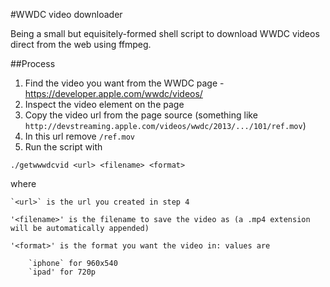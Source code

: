 #WWDC video downloader

Being a small but equisitely-formed shell script to download WWDC videos direct from the web using ffmpeg.

##Process

1. Find the video you want from the WWDC page - https://developer.apple.com/wwdc/videos/
2. Inspect the video element on the page
3. Copy the video url from the page source (something like `http://devstreaming.apple.com/videos/wwdc/2013/.../101/ref.mov`)
4. In this url remove `/ref.mov`
5. Run the script with

  `./getwwwdcvid <url> <filename> <format>`

  where

    `<url>` is the url you created in step 4

    '<filename>' is the filename to save the video as (a .mp4 extension will be automatically appended)

    '<format>' is the format you want the video in: values are

        `iphone` for 960x540
        `ipad' for 720p